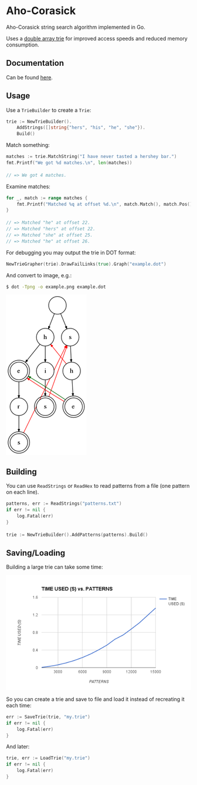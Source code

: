 # Aho-Corasick

Aho-Corasick string search algorithm implemented in Go.

Uses a [double array trie](https://linux.thai.net/~thep/datrie/datrie.html) for improved
access speeds and reduced memory consumption.

## Documentation

Can be found [here](https://godoc.org/github.com/BobuSumisu/go-ahocorasick).

## Usage


Use a `TrieBuilder` to create a `Trie`:

```go
trie := NewTrieBuilder().
    AddStrings([]string{"hers", "his", "he", "she"}).
    Build()
```

Match something:

```go
matches := trie.MatchString("I have never tasted a hershey bar.")
fmt.Printf("We got %d matches.\n", len(matches))

// => We got 4 matches.
```

Examine matches:

```go
for _, match := range matches {
    fmt.Printf("Matched %q at offset %d.\n", match.Match(), match.Pos())
}

// => Matched "he" at offset 22.
// => Matched "hers" at offset 22.
// => Matched "she" at offset 25.
// => Matched "he" at offset 26.
```

For debugging you may output the trie in DOT format:

```go
NewTrieGrapher(trie).DrawFailLinks(true).Graph("example.dot")
```

And convert to image, e.g.:

```bash
$ dot -Tpng -o example.png example.dot
```

![example-trie](example.png)

## Building

You can use `ReadStrings` or `ReadHex` to read patterns from a file (one pattern on each line).

```go
patterns, err := ReadStrings("patterns.txt")
if err != nil {
    log.Fatal(err)
}

trie := NewTrieBuilder().AddPatterns(patterns).Build()
```

## Saving/Loading

Building a large trie can take some time:

![chart](chart.png)

So you can create a trie and save to file and load it instead of recreating it each time:

```go
err := SaveTrie(trie, "my.trie")
if err != nil {
    log.Fatal(err)
}
```

And later:

```go
trie, err := LoadTrie("my.trie")
if err != nil {
    log.Fatal(err)
}
```
